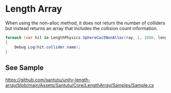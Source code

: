 ﻿Length Array
===

When using the non-alloc method, it does not return the number of colliders but instead returns an array that includes the collision count information.


```csharp
foreach (var hit in LengthPhysics.SphereCastNonAlloc(ray, 1, 1000, lengthArray))
{
    Debug.Log(hit.collider.name);
}
```

See Sample
---
https://github.com/santutu/unity-length-array/blob/main/Assets/Santutu/Core/LengthArray/Samples/Sample.cs